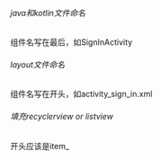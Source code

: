 ###### java和kotlin文件命名
组件名写在最后，如SignInActivity

###### layout文件命名
组件名写在开头，如activity_sign_in.xml

###### 填充recyclerview or listview
开头应该是item_
